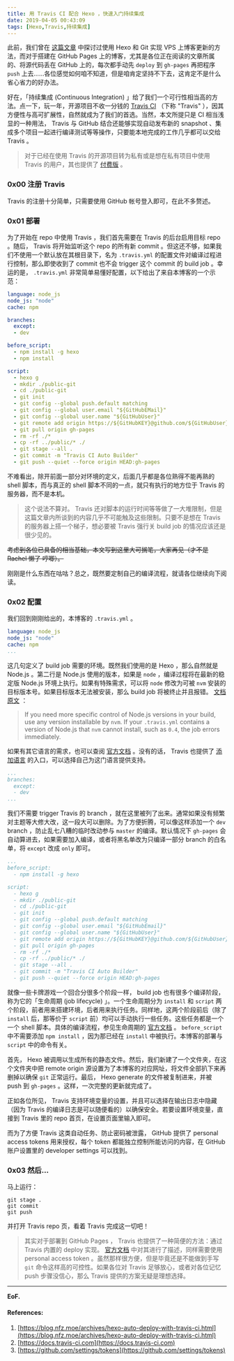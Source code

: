 ```yaml
---
title: 用 Travis CI 配合 Hexo ，快速入门持续集成
date: 2019-04-05 00:43:09
tags: [Hexo,Travis,持续集成]
---
```


此前，我们曾在 [这篇文章](https://blog.stfw.info/hexo-completely-tutorial/) 中探讨过使用 Hexo 和 Git 实现 VPS 上博客更新的方法，而对于搭建在 GitHub Pages 上的博客，尤其是各位正在阅读的文章所属的、将源代码丢在 GitHub 上的，每次都手动先 `deploy` 到 `gh-pages` 再把程序 `push` 上去……各位感觉如何咱不知道，但是咱肯定坚持不下去，这肯定不是什么省心省力的好办法。

好在，「持续集成 (Continuous Integration) 」给了我们一个可行性相当高的方法。点一下，玩一年，开源项目不收一分钱的 [Travis CI](https://travis-ci.org) （下称 "Travis" ），因其方便性与高可扩展性，自然就成为了我们的首选。当然，本文所提只是 CI 相当浅显的一种用法， Travis 与 GitHub 结合还能够实现自动发布新的 snapshot 、集成多个项目一起进行编译测试等等操作，只要能本地完成的工作几乎都可以交给 Travis 。
<!-- more -->
> 对于已经在使用 Travis 的开源项目转为私有或是想在私有项目中使用 Travis 的用户，其也提供了 [付费版](https://travis-ci.com) 。

### 0x00 注册 Travis

Travis 的注册十分简单，只需要使用 GitHub 帐号登入即可，在此不多赘述。

### 0x01 部署

为了开始在 repo 中使用 Travis ，我们首先需要在 Travis 的后台启用目标 repo 。随后，  Travis 将开始监听这个 repo 的所有新 commit 。但这还不够，如果我们不使用一个默认放在其根目录下，名为 `.travis.yml` 的配置文件对编译过程进行控制，那么即使收到了 commit 也不会 trigger 这个 commit 的 build job 。幸运的是， `.travis.yml` 非常简单易懂好配置，以下给出了来自本博客的一个示范：

```yaml
language: node_js
node_js: "node"
cache: npm

branches:
  except:
  - dev

before_script:
  - npm install -g hexo
  - npm install

script:
  - hexo g
  - mkdir ./public-git
  - cd ./public-git
  - git init
  - git config --global push.default matching
  - git config --global user.email "${GitHubEMail}"
  - git config --global user.name "${GitHubUser}"
  - git remote add origin https://${GitHubKEY}@github.com/${GitHubUser}/Rachel-s-Blog.git
  - git pull origin gh-pages
  - rm -rf ./*
  - cp -rf ../public/* ./
  - git stage --all .
  - git commit -m "Travis CI Auto Builder"
  - git push --quiet --force origin HEAD:gh-pages
```

不难看出，除开前面一部分对环境的定义，后面几乎都是各位熟得不能再熟的 shell 脚本，而与真正的 shell 脚本不同的一点，就只有执行的地方位于 Travis 的服务器，而不是本机。

> 这个说法不算对。 Travis 还对脚本的运行时间等等做了一大堆限制，但是这篇文章内所谈到的内容几乎不可能触及这些限制。只要不是想在 Travis 的服务器上搭一个梯子，想必要被 Travis 强行关 build job 的情况应该还是很少见的。

~~考虑到各位已具备的相当基础，本文写到这里大可搁笔，大家再见（才不是 Rachel 懒了 哼唧）。~~

刚刚是什么东西在咕咕？总之，既然要定制自己的编译流程，就请各位继续向下阅读。

### 0x02 配置

我们回到刚刚给出的，本博客的 `.travis.yml` 。

```yaml
language: node_js
node_js: "node"
cache: npm
...
```

这几句定义了 build job 需要的环境。既然我们使用的是 Hexo ，那么自然就是 Node.js 。第二行是 Node.js 使用的版本，如果是 `node` ，编译过程将在最新的稳定版 Node.js 环境上执行。如果有特殊需求，可以将 `node` 修改为可被 `nvm` 安装的目标版本号。如果目标版本无法被安装，那么 build job 将被终止并且报错。 [文档原文](https://docs.travis-ci.com/user/languages/javascript-with-nodejs/) ：

> If you need more specific control of Node.js versions in your build, use any version installable by `nvm`. If your `.travis.yml` contains a version of Node.js that `nvm` cannot install, such as `0.4`, the job errors immediately.

如果有其它语言的需求，也可以查阅 [官方文档](https://docs.travis-ci.com/user/languages/) 。没有的话， Travis 也提供了 [添加语言](https://docs.travis-ci.com/user/languages/community-supported-languages/) 的入口，可以选择自己为这门语言提供支持。

```yaml
...
branches:
  except:
  - dev
...
```

我们不需要 trigger Travis 的 branch ，就在这里被列了出来。通常如果没有频繁对主题等大修大改，这一段大可以删除。为了方便折腾，可以像这样添加一个 `dev` branch ，防止乱七八糟的临时改动参与 `master` 的编译。默认情况下 `gh-pages` 会自动算进去，如果需要加入编译，或者将黑名单改为只编译一部分 branch 的白名单，将 `except` 改成 `only` 即可。

```yaml
...
before_script:
  - npm install -g hexo

script:
  - hexo g
  - mkdir ./public-git
  - cd ./public-git
  - git init
  - git config --global push.default matching
  - git config --global user.email "${GitHubEmail}"
  - git config --global user.name "${GitHubUser}"
  - git remote add origin https://${GitHubKEY}@github.com/${GitHubUser}/Rachel-s-Blog.git
  - git pull origin gh-pages
  - rm -rf ./*
  - cp -rf ../public/* ./
  - git stage --all .
  - git commit -m "Travis CI Auto Builder"
  - git push --quiet --force origin HEAD:gh-pages
```

就像一些卡牌游戏一个回合分很多个阶段一样， build job 也有很多个编译阶段，称为它的「生命周期 (job lifecycle) 」。一个生命周期分为 `install` 和 `script` 两个阶段，前者用来搭建环境，后者用来执行任务。同样地，这两个阶段前后（除了 `install` 后，那等价于 `script` 前）均可以手动执行一些任务。这些任务都是一个一个 shell 脚本。具体的编译流程，参见生命周期的 [官方文档](https://docs.travis-ci.com/user/job-lifecycle/) 。 `before_script` 中不需要添加 `npm install` ，因为那已经在 `install` 中被执行。本博客的部署与 `script` 中的命令有关。

首先， Hexo 被调用以生成所有的静态文件。然后，我们新建了一个文件夹，在这个文件夹中把 remote origin 源设置为了本博客的对应网址，将文件全部扒下来再删掉以确保 `git` 正常运行。最后， Hexo generate 的文件被复制进来，并被 push 到 `gh-pages` 。这样，一次完整的更新就完成了。

正如各位所见， Travis 支持环境变量的设置，并且可以选择在输出日志中隐藏（因为 Travis 的编译日志是可以随便看的）以确保安全。若要设置环境变量，直接到 Travis 里的 repo 首页，在设置页面里输入即可。

而为了方便 Travis 这类自动任务、防止密码被泄露， GitHub 提供了 personal access tokens 用来授权，每个 token 都能独立控制所能访问的内容，在 GitHub 账户设置里的 developer settings 可以找到。

### 0x03 然后…

马上运行：

```shell
git stage .
git commit
git push
```

并打开 Travis repo 页，看着 Travis 完成这一切吧！

> 其实对于部署到 GitHub Pages ， Travis 也提供了一种简便的方法：通过 Travis 内置的 deploy 实现。 [官方文档](https://docs.travis-ci.com/user/deployment/pages/) 中对其进行了描述，同样需要使用 personal access token 。虽然那样很方便，但是毕竟还是不能做到手写 `git` 命令这样高的可控性。如果各位对 Travis 足够放心，或者对各位记忆 push 步骤没信心，那么 Travis 提供的方案无疑是理想选择。

***

**EoF.**

#### References:

1. [https://blog.nfz.moe/archives/hexo-auto-deploy-with-travis-ci.html](https://blog.nfz.moe/archives/hexo-auto-deploy-with-travis-ci.html)
2. [https://docs.travis-ci.com](https://docs.travis-ci.com)
3. [https://github.com/settings/tokens](https://github.com/settings/tokens)
